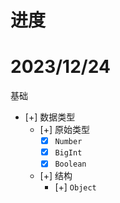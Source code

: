 # 进度

# 2023/12/24
基础
  - [+] 数据类型
    - [+] 原始类型
      - [x] `Number`
      - [x] `BigInt`
      - [x] `Boolean`
    - [+] 结构
      - [+] `Object`